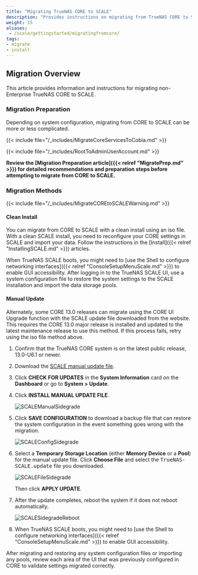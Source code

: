 ```yaml
---
title: "Migrating TrueNAS CORE to SCALE"
description: "Provides instructions on migrating from TrueNAS CORE to SCALE. Migration methods include using an ISO file or a manual update file."
weight: 15
aliases:
 - /scale/gettingstarted/migratingfromcore/
tags:
- migrate
- install
---
```


## Migration Overview

This article provides information and instructions for migrating non-Enterprise TrueNAS CORE to SCALE.

### Migration Preparation

Depending on system configuration, migrating from CORE to SCALE can be more or less complicated.

{{< include file="/_includes/MigrateCoreServicesToCobia.md" >}}

{{< include file="/_includes/RootToAdminUserAccount.md" >}}

**Review the [Migration Preparation article]({{< relref "MigratePrep.md" >}}) for detailed recommendations and preparation steps before attempting to migrate from CORE to SCALE.**

### Migration Methods

{{< include file="/_includes/MigrateCOREtoSCALEWarning.md" >}}

#### Clean Install

You can migrate from CORE to SCALE with a clean install using an <file>iso</file> file.
With a clean SCALE install, you need to reconfigure your CORE settings in SCALE and import your data.
Follow the instructions in the [Install]({{< relref "InstallingSCALE.md" >}}) articles.

When TrueNAS SCALE boots, you might need to [use the Shell to configure networking interfaces]({{< relref "ConsoleSetupMenuScale.md" >}}) to enable GUI accessibility.
After logging in to the TrueNAS SCALE UI, use a system configuration file to restore the system settings to the SCALE installation and import the data storage pools.

#### Manual Update

Alternately, some CORE 13.0 releases can migrate using the CORE UI Upgrade function with the SCALE update file downloaded from the website.
This requires the CORE 13.0 major release is installed and updated to the latest maintenance release to use this method.
If this process fails, retry using the iso file method above.

1. Confirm that the TrueNAS CORE system is on the latest public release, 13.0-U6.1 or newer.

2. Download the [SCALE manual update file](https://www.truenas.com/download-truenas-scale/).

3. Click **CHECK FOR UPDATES** in the **System Information** card on the **Dashboard** or go to **System > Update**.

4. Click **INSTALL MANUAL UPDATE FILE**.

   ![SCALEManualSidegrade](/images/SCALE/SystemSettings/SidegradeInstallManualUpdate.png "Install the Manual Upgrade")

5. Click **SAVE CONFIGURATION** to download a backup file that can restore the system configuration in the event something goes wrong with the migration.

   ![SCALEConfigSidegrade](/images/SCALE/SystemSettings/SidegradeSaveConfig.png "Save the Config file")

6. Select a **Temporary Storage Location** (either **Memory Device** or a **Pool**) for the manual update file.
   Click **Choose File** and select the <kbd>TrueNAS-SCALE.update</kbd> file you downloaded.

   ![SCALEFileSidegrade](/images/SCALE/SystemSettings/SidegradeSetInstallFile.png "Settings for the Manual Upgrade")

   Then click **APPLY UPDATE**.

7. After the update completes, reboot the system if it does not reboot automatically.

   ![SCALESidegradeReboot](/images/SCALE/SystemSettings/SidegradeRestart.png  "Reboot to Finish")

8. When TrueNAS SCALE boots, you might need to [use the Shell to configure networking interfaces]({{< relref "ConsoleSetupMenuScale.md" >}}) to enable GUI accessibility.

After migrating and restoring any system configuration files or importing any pools, review each area of the UI that was previously configured in CORE to validate settings migrated correctly.
